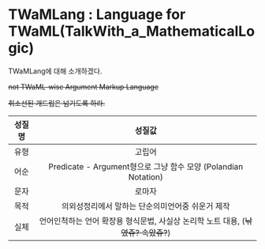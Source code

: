 # TWaMLang : Language for TWaML(TalkWith_a_MathematicalLogic)

TWaMLang에 대해 소개하겠다.

~~not TWaML-wise Argument Markup Language~~

~~취소선된 개드립은 넘기도록 하라.~~

| 성질명 | 성질값 |
| :---: | :---: |
| 유형 | 고립어 |
| 어순 | Predicate - Argument형으로 그냥 함수 모양 (Polandian Notation) |
| 문자 | 로마자 |
| 목적 | 의외성정리에서 말하는 단순의미언어중 쉬운거 제작 |
| 실체 | 언어인척하는 언어 확장용 형식문법, 사실상 논리학 노트 대용, (~~낚였쥬? 속았쥬?~~) |